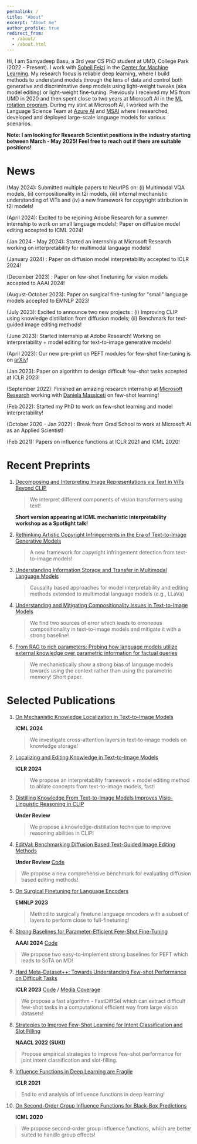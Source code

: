 ```yaml
---
permalink: /
title: "About"
excerpt: "About me"
author_profile: true
redirect_from: 
  - /about/
  - /about.html
---
```


Hi, I am Samyadeep Basu, a 3rd year CS PhD student at UMD, College Park (2022 - Present). I work with [Soheil Feizi](https://www.cs.umd.edu/~sfeizi/) in the [Center for Machine Learning](https://ml.umd.edu/). My research focus is reliable deep learning, where I build methods to understand models through the lens of data and control both generative and discriminative deep models using light-weight tweaks (aka model editing) or light-weight fine-tuning. Previously I received my MS from UMD in 2020 and then spent close to two years at Microsoft AI in the [ML rotation program](https://www.microsoftnewengland.com/maidap/). During my stint at Microsoft AI, I worked with the Language Science Team at [Azure AI](https://www.microsoft.com/en-us/research/group/cognitive-services-research/knowledge-and-language/) and [MSAI](https://www.microsoft.com/en-us/research/group/artificial-intelligence-research-munich/) where I researched, developed and deployed large-scale language models for various scenarios. 

**Note: I am looking for Research Scientist positions in the industry starting between March - May 2025! Feel free to reach out if there are suitable positions!**

News 
======
 (May 2024): Submitted multiple papers to NeurIPS on: (i) Multimodal VQA models, (ii) compositionality in t2i models, (iii) internal mechanistic understanding of ViTs and (iv) a new framework for copyright attribution in t2i models! 
 
 (April 2024): Excited to be rejoining Adobe Research for a summer internship to work on small language models!; Paper on diffusion model editing accepted to ICML 2024!
 
 (Jan 2024 - May 2024): Started an internship at Microsoft Research working on interpretability for multimodal language models!
 
 (January 2024) : Paper on diffusion model interpretability accepted to ICLR 2024!
 
 (December 2023) : Paper on few-shot finetuning for vision models accepted to AAAI 2024!
 
 (August-October 2023): Paper on surgical fine-tuning for "small" language models accepted to EMNLP 2023!
 
 (July 2023): Excited to announce two new projects : (i) Improving CLIP using knowledge distillation from diffusion models; (ii) Benchmark for text-guided  image editing methods! 
 
 (June 2023): Started internship at Adobe Research! Working on interpretability + model editing for text-to-image generative models!
 
 (April 2023): Our new pre-print on PEFT modules for few-shot fine-tuning is on [arXiv](https://arxiv.org/abs/2304.01917)!
 
 (Jan 2023): Paper on algorithm to design difficult few-shot tasks accepted at ICLR 2023!
 
 (September 2022): Finished an amazing research internship at [Microsoft Research](https://www.microsoft.com/en-us/research/) working with [Daniela Massiceti](https://www.microsoft.com/en-us/research/people/dmassiceti/) on few-shot learning!
 
 (Feb 2022): Started my PhD to work on few-shot learning and model interpretability!

 (October 2020 - Jan 2022) : Break from Grad School to work at Microsoft AI as an Applied Scientist!
 
 (Feb 2021): Papers on influence functions at ICLR 2021 and ICML 2020!

**Recent Preprints**
======
1. [Decomposing and Interpreting Image Representations via Text in ViTs Beyond CLIP](https://arxiv.org/abs/2406.01583)

   > We interpret different components of vision transformers using text!
   
   **Short version appearing at ICML mechanistic interpretability workshop as a Spotlight talk!**
  
2. [Rethinking Artistic Copyright Infringements in the Era of Text-to-Image Generative Models](https://arxiv.org/abs/2404.08030)

   > A new framework for copyright infringement detection from text-to-image models!

3. [Understanding Information Storage and Transfer in Multimodal Language Models](https://arxiv.org/html/2406.04236v1)

   > Causality based approaches for model interpretability and editing methods extended to multimodal language models (e.g., LLaVa) 

4. [Understanding and Mitigating Compositionality Issues in Text-to-Image Models](https://arxiv.org/abs/2406.07844)

   > We find two sources of error which leads to erroneous compositionality in text-to-image models and mitigate it with a strong baseline!
   
5. [From RAG to rich parameters: Probing how language models utilize external knowledge over parametric information for factual queries](https://drive.google.com/file/d/1nKnGb8TMTO3sHFU4Ec9VMsjhiF07VEda/view?usp=sharing)

   > We mechanistically show a strong bias of language models towards using the context rather than using the parametric memory! Short paper.
   

Selected Publications
======
1. [On Mechanistic Knowledge Localization in Text-to-Image Models](https://arxiv.org/abs/2405.01008)
   
   **ICML 2024**
   > We investigate cross-attention layers in text-to-image models on knowledge storage!
     
2. [Localizing and Editing Knowledge in Text-to-Image Models](https://arxiv.org/abs/2310.13730)
   
   **ICLR 2024**
   > We propose an interpretability framework + model editing method to ablate concepts from text-to-image models, fast!
   
3. [Distilling Knowledge From Text-to-Image Models Improves Visio-Linguistic Reasoning in CLIP](https://arxiv.org/abs/2307.09233)

   **Under Review**
   > We propose a knowledge-distillation technique to improve reasoning abilities in CLIP!
     
4. [EditVal: Benchmarking Diffusion Based Text-Guided Image Editing Methods](https://arxiv.org/abs/2310.02426)
 
   **Under Review** [Code](https://samyadeepbasu.github.io)
  > We propose a new comprehensive benchmark for evaluating diffusion based editing methods!

5. [On Surgical Finetuning for Language Encoders](https://samyadeepbasu.github.io)

   **EMNLP 2023**
   > Method to surgically finetune language encoders with a subset of layers to perform close to full-finetuning!
   
6. [Strong Baselines for Parameter-Efficient Few-Shot Fine-Tuning](https://arxiv.org/abs/2304.01917) 

   **AAAI 2024** [Code](https://github.com/Samyadeep/)
  > We propose two easy-to-implement strong baselines for PEFT which leads to SoTA on MD!
7. [Hard Meta-Dataset++: Towards Understanding Few-shot Performance on Difficult Tasks](https://openreview.net/pdf?id=wq0luyH3m4) 

   **ICLR 2023** [Code](https://github.com/Samyadeep/HardMD) / [Media Coverage](https://www.microsoft.com/en-us/research/blog/frontiers-of-multimodal-learning-a-responsible-ai-approach/)
  > We propose a fast algorithm - FastDiffSel which can extract difficult few-shot tasks in a computational efficient way from large vision datasets!
8. [Strategies to Improve Few-Shot Learning for Intent Classification and Slot Filling](https://arxiv.org/abs/2109.08754) 

   **NAACL 2022 (SUKI)**
  > Propose empirical strategies to improve few-shot performance for joint intent classification and slot-filling.
9. [Influence Functions in Deep Learning are Fragile](https://arxiv.org/abs/2006.14651) 
    
   **ICLR 2021**
  > End to end analysis of influence functions in deep learning!

10. [On Second-Order Group Influence Functions for Black-Box Predictions](http://proceedings.mlr.press/v119/basu20b.html) 

     **ICML 2020**
  > We propose second-order group influence functions, which are better suited to handle group effects!


